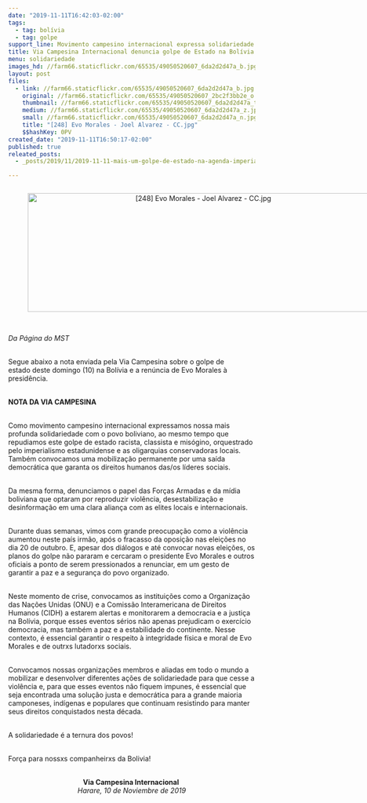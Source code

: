 ```yaml
---
date: "2019-11-11T16:42:03-02:00"
tags:
  - tag: bolívia
  - tag: golpe
support_line: Movimento campesino internacional expressa solidariedade com o povo boliviano
title: Via Campesina Internacional denuncia golpe de Estado na Bolívia
menu: solidariedade
images_hd: //farm66.staticflickr.com/65535/49050520607_6da2d2d47a_b.jpg
layout: post
files:
  - link: //farm66.staticflickr.com/65535/49050520607_6da2d2d47a_b.jpg
    original: //farm66.staticflickr.com/65535/49050520607_2bc2f3bb2e_o.jpg
    thumbnail: //farm66.staticflickr.com/65535/49050520607_6da2d2d47a_t.jpg
    medium: //farm66.staticflickr.com/65535/49050520607_6da2d2d47a_z.jpg
    small: //farm66.staticflickr.com/65535/49050520607_6da2d2d47a_n.jpg
    title: "[248] Evo Morales - Joel Alvarez - CC.jpg"
    $$hashKey: 0PV
created_date: "2019-11-11T16:50:17-02:00"
published: true
releated_posts:
  - _posts/2019/11/2019-11-11-mais-um-golpe-de-estado-na-agenda-imperialista-o-neofascismo-se-impos-na-bolivia.md

---
```

<div style="text-align:center">
<figure class="image" style="display:inline-block"><img alt="[248] Evo Morales - Joel Alvarez - CC.jpg" height="242" src="//farm66.staticflickr.com/65535/49050520607_6da2d2d47a_b.jpg" width="700" />
<figcaption></figcaption>
</figure>
</div>

<p><br />
<em>Da P&aacute;gina do MST&nbsp;</em><br />
&nbsp;</p>

<p>Segue abaixo a nota enviada pela Via Campesina&nbsp;sobre o golpe de estado&nbsp;deste domingo (10) na Bol&iacute;via&nbsp;e a ren&uacute;ncia de Evo Morales &agrave; presid&ecirc;ncia.&nbsp; &nbsp;</p>

<p><br />
<strong>NOTA DA VIA CAMPESINA</strong></p>

<p><br />
Como movimento campesino internacional expressamos nossa mais profunda solidariedade com o povo boliviano, ao mesmo tempo que repudiamos este golpe de estado racista, classista e mis&oacute;gino, orquestrado pelo imperialismo estadunidense e as oligarquias conservadoras locais. Tamb&eacute;m convocamos uma mobiliza&ccedil;&atilde;o permanente por uma sa&iacute;da democr&aacute;tica que garanta os direitos humanos das/os l&iacute;deres sociais.</p>

<p><br />
Da mesma forma, denunciamos o papel das For&ccedil;as Armadas e da m&iacute;dia boliviana que optaram por reproduzir viol&ecirc;ncia, desestabiliza&ccedil;&atilde;o e desinforma&ccedil;&atilde;o em uma clara alian&ccedil;a com as elites locais e internacionais.</p>

<p><br />
Durante duas semanas, vimos com grande preocupa&ccedil;&atilde;o como a viol&ecirc;ncia aumentou neste pa&iacute;s irm&atilde;o, ap&oacute;s o fracasso da oposi&ccedil;&atilde;o nas elei&ccedil;&otilde;es no dia 20 de outubro. E, apesar dos di&aacute;logos e at&eacute; convocar novas elei&ccedil;&otilde;es, os planos do golpe n&atilde;o pararam e cercaram o presidente Evo Morales e outros oficiais a ponto de serem pressionados a renunciar, em um gesto de garantir a paz e a seguran&ccedil;a do povo organizado.</p>

<p><br />
Neste momento de crise, convocamos as institui&ccedil;&otilde;es como a Organiza&ccedil;&atilde;o das Na&ccedil;&otilde;es Unidas (ONU) e a Comiss&atilde;o Interamericana de Direitos Humanos (CIDH) a estarem alertas e monitorarem a democracia e a justi&ccedil;a na Bol&iacute;via, porque esses eventos s&eacute;rios n&atilde;o apenas prejudicam o exerc&iacute;cio democracia, mas tamb&eacute;m a paz e a estabilidade do continente. Nesse contexto, &eacute; essencial garantir o respeito &agrave; integridade f&iacute;sica e moral de Evo Morales e de outrxs lutadorxs sociais.</p>

<p><br />
Convocamos nossas organiza&ccedil;&otilde;es membros e aliadas em todo o mundo a mobilizar e desenvolver diferentes a&ccedil;&otilde;es de solidariedade para que cesse a viol&ecirc;ncia e, para que esses eventos n&atilde;o fiquem impunes, &eacute; essencial que seja encontrada uma solu&ccedil;&atilde;o justa e democr&aacute;tica para a grande maioria camponeses, ind&iacute;genas e populares que continuam resistindo para manter seus direitos conquistados nesta d&eacute;cada.</p>

<p><br />
A solidariedade &eacute; a ternura dos povos!</p>

<p><br />
For&ccedil;a para nossxs companheirxs da Bolivia!<br />
&nbsp;</p>

<p style="text-align: center;"><strong>Via Campesina Internacional&nbsp;​</strong><br />
<em>Harare, 10 de Noviembre de 2019</em></p>

